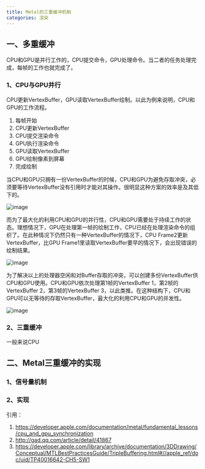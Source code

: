 ```yaml
---
title: Metal的三重缓冲机制
categories: 渲染
---
```

## 一、多重缓冲
CPU和GPU是并行工作的，CPU提交命令，GPU处理命令。当二者的任务处理完成，每帧的工作也就完成了。
### 1、CPU与GPU并行
CPU更新VertexBuffer，GPU读取VertexBuffer绘制。以此为例来说明，CPU和GPU的工作流程。

1. 每帧开始
2. CPU更新VertexBuffer
3. CPU提交渲染命令
4. GPU执行渲染命令
5. GPU读取VertexBuffer
6. GPU绘制像素到屏幕
7. 完成绘制

当CPU和GPU只拥有一份VertexBuffer的时候，CPU和GPU为避免存取冲突，必须要等待VertexBuffer没有引用时才能对其操作。很明显这种方案的效率是及其低下的。

![image](https://docs-assets.developer.apple.com/published/a8fcc3ae6f/3f778646-c337-42d1-977b-f5e8f1ac411c.png)

而为了最大化的利用CPU和GPU的并行性，CPU和GPU需要处于持续工作的状态。理想情况下，GPU在处理第一帧的绘制工作，CPU已经在处理渲染命令的组织了。在此种情况下仍然只有一种VertexBuffer的情况下，CPU Frame2更新VertexBuffer，比GPU Frame1里读取VertexBuffer要早的情况下，会出现错误的绘制结果。

![image](https://docs-assets.developer.apple.com/published/a8fcc3ae6f/e4f8f52c-ec6d-4c8d-bac3-e9e7a8a28be5.png)

为了解决以上的处理器空闲和对Buffer存取的冲突，可以创建多份VertexBuffer供CPU和GPU使用。CPU和GPU依次处理第1帧的VertexBuffer 1，第2帧的VertexBuffer 2，第3帧的VertexBuffer 3，以此类推。在这种结构下，CPU和GPU可以无等待的存取VertexBuffer，最大化的利用CPU和GPU的并发性。

![image](https://docs-assets.developer.apple.com/published/a8fcc3ae6f/5cd216dc-7d80-4d95-ac0b-b9fa783513f3.png)

### 2、三重缓冲
一般来说CPU

## 二、Metal三重缓冲的实现
### 1、信号量机制
### 2、实现

引用：
1. https://developer.apple.com/documentation/metal/fundamental_lessons/cpu_and_gpu_synchronization
2. http://gad.qq.com/article/detail/41867
3. https://developer.apple.com/library/archive/documentation/3DDrawing/Conceptual/MTLBestPracticesGuide/TripleBuffering.html#//apple_ref/doc/uid/TP40016642-CH5-SW1
